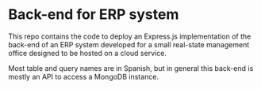 # Back-end for ERP system
This repo contains the code to deploy an Express.js implementation of the back-end of an ERP system developed for a small real-state management office designed to be hosted on a cloud service.

Most table and query names are in Spanish, but in general this back-end is mostly an API to access a MongoDB instance.